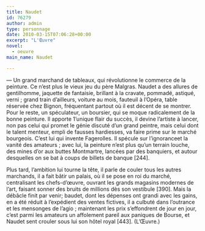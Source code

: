 ```yaml
---
title: Naudet
id: 76279
author: admin
type: personnage
date: 2010-03-15T07:06:28+00:00
excerpt: "L'Œuvre"
novel:
  - oeuvre
main_name: Naudet

---
```

— Un grand marchand de tableaux, qui révolutionne le commerce de la peinture. Ce n&rsquo;est plus le vieux jeu du père Malgras. Naudet a des allures de gentilhomme, jaquette de fantaisie, brillant à la cravate, pommadé, astiqué, verni ; grand train d&rsquo;ailleurs, voiture au mois, fauteuil à l&rsquo;Opéra, table réservée chez Bignon, fréquentant partout où il est décent de se montrer. Pour le reste, un spéculateur, un boursier, qui se moque radicalement de la bonne peinture. Il apporte 1&rsquo;unique flair du succès, il devine l&rsquo;artiste à lancer, non pas celui qui promet le génie discuté d&rsquo;un grand peintre, mais celui dont le talent menteur, empli de fausses hardiesses, va faire prime sur le marché bourgeois. C&rsquo;est lui qui invente Fagerolles. Il spécule sur l&rsquo;ignoranceet la vanité des amateurs ; avec lui, la peinture n&rsquo;est plus qu&rsquo;un terrain louche, des mines d&rsquo;or aux buttes Montmartre, lancées par des banquiers, et autour desquelles on se bat à coups de billets de banque [244].

Plus tard, l&rsquo;ambition lui tourne la tête, il parle de couler tous les autres marchands, il a fait bâtir un palais, où il se pose en roi du marché, centralisant les chefs-d&rsquo;œuvre, ouvrant les grands magasins modernes de l&rsquo;art, faisant sonner des bruits de millions dès son vestibule [390]. Mais la débâcle finit par venir; baudet, dont les dépenses ont grandi avec les gains, en a été réduit à l&rsquo;expédient des ventes fictives, il a culbuté dans l&rsquo;outrance et les mensonges de l&rsquo;agio ; maintenant les prix s&rsquo;effondrent de jour en jour, c&rsquo;est parmi les amateurs un affolement pareil aux paniques de Bourse, et Naudet sent crouler sous lui son hôtel royal [443]. (L&rsquo;Œuvre.)